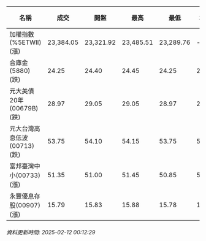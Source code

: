 | 名稱 | 成交 | 開盤 | 最高 | 最低 | 均價 | 成交金額(億) | 昨收 | 漲跌幅 | 漲跌 | 總量 | 昨量 | 振幅 |
| -------- | -------- | -------- | -------- |-------- | -------- | -------- |-------- |-------- |-------- | -------- | -------- |-------- |
|加權指數(%5ETWII) (漲)|23,384.05|23,321.92|23,485.51|23,289.76|-|3,471.84|23,252.14|0.57%|131.91|5,881,057|0|0.84%|
|合庫金(5880) (跌)|24.25|24.40|24.45|24.25|24.28|1.70|24.30|0.21%|0.05|6,992|10,060|0.82%|
|元大美債20年(00679B) (跌)|28.97|29.05|29.05|28.97|29.01|8.93|29.06|0.31%|0.09|30,780|35,089|0.28%|
|元大台灣高息低波(00713) (跌)|53.75|54.10|54.15|53.75|53.89|4.34|53.90|0.28%|0.15|8,047|9,897|0.74%|
|富邦臺灣中小(00733) (漲)|51.35|51.00|51.45|50.85|51.17|0.936|50.75|1.18%|0.60|1,830|903|1.18%|
|永豐優息存股(00907) (漲)|15.79|15.83|15.88|15.78|15.82|0.296|15.74|0.32%|0.05|1,869|2,561|0.64%|
###### 資料更新時間: 2025-02-12 00:12:29